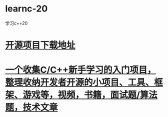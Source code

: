 # learnc-20
学习c++20<br/>
# <a href="https://github.com/kennycaiguo/Source-code-collections">开源项目下载地址</a>
# <a href="https://github.com/0voice/introduce_c-cpp_manual">一个收集C/C++新手学习的入门项目，整理收纳开发者开源的小项目、工具、框架、游戏等，视频，书籍，面试题/算法题，技术文章</a>
